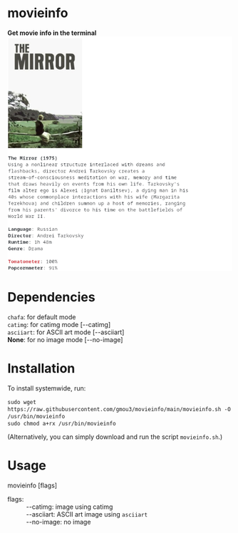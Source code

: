 # movieinfo
**Get movie info in the terminal**
![Screenshot](screenshots/screenshot_chafa.png)

# Dependencies
`chafa`: for default mode <br />
`catimg`: for catimg mode [--catimg] <br />
`asciiart`: for ASCII art mode [--asciiart] <br />
**None**: for no image mode [--no-image]

# Installation
To install systemwide, run:

    sudo wget https://raw.githubusercontent.com/gmou3/movieinfo/main/movieinfo.sh -O /usr/bin/movieinfo
    sudo chmod a+rx /usr/bin/movieinfo
(Alternatively, you can simply download and run the script `movieinfo.sh`.)

# Usage
movieinfo [flags]

flags: <br />
   --catimg: image using catimg <br />
   --asciiart: ASCII art image using `asciiart` <br />
   --no-image: no image
